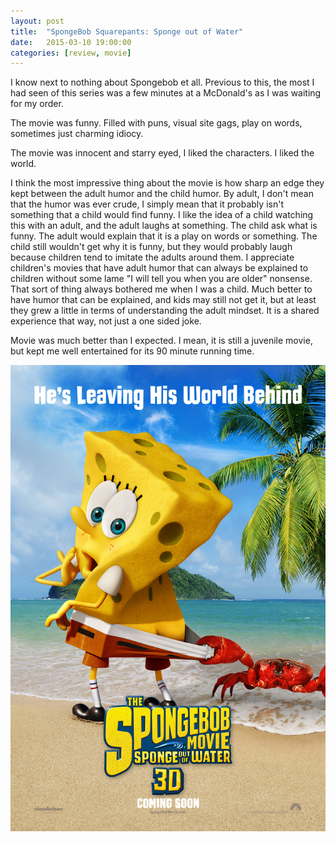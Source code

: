 ```yaml
---
layout: post
title:  "SpongeBob Squarepants: Sponge out of Water"
date:   2015-03-10 19:00:00
categories: [review, movie]
---
```

I know next to nothing about Spongebob et all. Previous to this, the most I had seen of this series was a few minutes at a McDonald's as I was waiting for my order.

The movie was funny. Filled with puns, visual site gags, play on words, sometimes just charming idiocy.

The movie was innocent and starry eyed, I liked the characters. I liked the world.

I think the most impressive thing about the movie is how sharp an edge they kept between the adult humor and the child humor. By adult, I don't mean that the humor was ever crude, I simply mean that it probably isn't something that a child would find funny. I like the idea of a child watching this with an adult, and the adult laughs at something. The child ask what is funny. The adult would explain that it is a play on words or something. The child still wouldn't get why it is funny, but they would probably laugh because children tend to imitate the adults around them. I appreciate children's movies that have adult humor that can always be explained to children without some lame "I will tell you when you are older" nonsense. That sort of thing always bothered me when I was a child. Much better to have humor that can be explained, and kids may still not get it, but at least they grew a little in terms of understanding the adult mindset. It is a shared experience that way, not just a one sided joke.

Movie was much better than I expected. I mean, it is still a juvenile movie, but kept me well entertained for its 90 minute running time.

<div class="videos">
<div class="video">
<img src="/assets/spongebob-squarepants-sponge-out-of-water-3D-poster.jpg"/>
</div>
</div>
